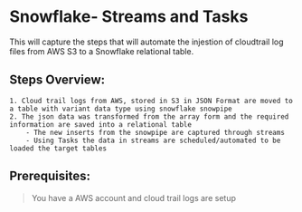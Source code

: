 # Snowflake- Streams and Tasks
This will capture the steps that will automate the injestion of cloudtrail log files from AWS S3 to a Snowflake relational table.

## Steps Overview:
    1. Cloud trail logs from AWS, stored in S3 in JSON Format are moved to a table with variant data type using snowflake snowpipe
    2. The json data was transformed from the array form and the required information are saved into a relational table
        - The new inserts from the snowpipe are captured through streams
        - Using Tasks the data in streams are scheduled/automated to be loaded the target tables

## Prerequisites:
>You have a AWS account and cloud trail logs are setup 
